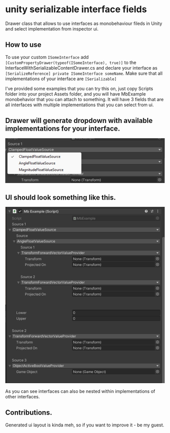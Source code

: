 # unity serializable interface fields
Drawer class that allows to use interfaces as monobehaviour fileds in Unity and select implementation from inspector ui.

## How to use

To use your custom ```ISomeInterface``` add ```[CustomPropertyDrawer(typeof(ISomeInterface), true)]``` to the InterfaceWithSerializableContentDrawer.cs
and declare your interface as ```[SerializeReference] private ISomeInterface someName```. Make sure that all implementations of your interface are ```[Serializable]```

I've provided some examples that you can try this on, just copy Scripts folder into your project Assets folder, and you will have MbExample monobehavior that you can attach to something. It will have 3 fields that are all interfaces with multiple implementations that you can select from ui.

## Drawer will generate dropdown with available implementations for your interface.

![Selection example](Screenshots/Mb_example_editor_dropdown.png?raw=true "Ui will look something like this")


## UI should look something like this.

![Ui Example](Screenshots/Mb_example_editor.png?raw=true "Ui will look something like this")

As you can see interfaces can also be nested within implementations of other interfaces.

## Contributions.

Generated ui layout is kinda meh, so if you want to improve it - be my guest. 


